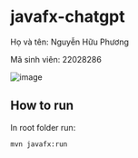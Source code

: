 # javafx-chatgpt
Họ và tên: Nguyễn Hữu Phương

Mã sinh viên: 22028286

![image](https://github.com/png261/javafx-chatgpt/assets/63899044/349bfe46-3c24-4dea-9d11-7b338eccaf50)

## How to run
In root folder run:
```
mvn javafx:run
```
